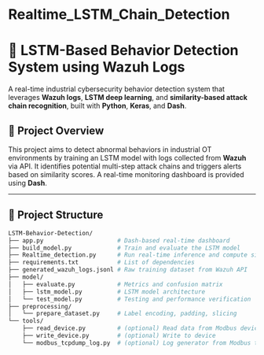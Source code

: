 # Realtime_LSTM_Chain_Detection
# 🔐 LSTM-Based Behavior Detection System using Wazuh Logs

A real-time industrial cybersecurity behavior detection system that leverages **Wazuh logs**, **LSTM deep learning**, and **similarity-based attack chain recognition**, built with **Python**, **Keras**, and **Dash**.

## 📌 Project Overview

This project aims to detect abnormal behaviors in industrial OT environments by training an LSTM model with logs collected from **Wazuh** via API. It identifies potential multi-step attack chains and triggers alerts based on similarity scores. A real-time monitoring dashboard is provided using **Dash**.

---

## 📂 Project Structure

```bash
LSTM-Behavior-Detection/
├── app.py                     # Dash-based real-time dashboard
├── build_model.py             # Train and evaluate the LSTM model
├── Realtime_detection.py      # Run real-time inference and compute similarity
├── requirements.txt           # List of dependencies
├── generated_wazuh_logs.jsonl # Raw training dataset from Wazuh API
├── model/
│   ├── evaluate.py            # Metrics and confusion matrix
│   ├── lstm_model.py          # LSTM model architecture
│   └── test_model.py          # Testing and performance verification
├── preprocessing/
│   └── prepare_dataset.py     # Label encoding, padding, slicing
└── tools/
    ├── read_device.py         # (optional) Read data from Modbus device
    ├── write_device.py        # (optional) Write to device
    └── modbus_tcpdump_log.py  # (optional) Log generator from Modbus traffic
